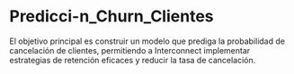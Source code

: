 # Predicci-n_Churn_Clientes
El objetivo principal es construir un modelo que prediga la probabilidad de cancelación de clientes, permitiendo a Interconnect implementar estrategias de retención eficaces y reducir la tasa de cancelación.
